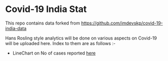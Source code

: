 # Covid-19 India Stat

This repo contains data forked from https://github.com/imdevskp/covid-19-india-data 

Hans Rosling style analytics will be done on various aspects on Covid-19 will be uploaded here. Index to them are as follows :-

- LineChart on No of cases reported [here](#)